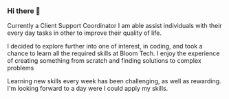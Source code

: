 ### Hi there 👋

Currently a Client Support Coordinator I am able assist individuals with their every day tasks in other to improve their quality of life.

I decided to explore further into one of interest, in coding, and took a chance to learn all the required skills at Bloom Tech. I enjoy the experience of creating something from scratch and finding solutions to complex problems

Learning new skills every week has been challenging, as well as rewarding. I'm looking forward to a day were I could apply my skills.

<!--
**JorgeEvangelista500/JorgeEvangelista500** is a ✨ _special_ ✨ repository because its `README.md` (this file) appears on your GitHub profile.

Here are some ideas to get you started:

- 🔭 I’m currently working on ...
- 🌱 I’m currently learning ...
- 👯 I’m looking to collaborate on ...
- 🤔 I’m looking for help with ...
- 💬 Ask me about ...
- 📫 How to reach me: ...
- 😄 Pronouns: ...
- ⚡ Fun fact: ...
-->
